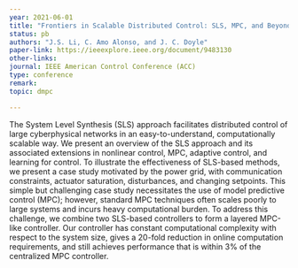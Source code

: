 ```yaml
---
year: 2021-06-01
title: "Frontiers in Scalable Distributed Control: SLS, MPC, and Beyond"
status: pb
authors: "J.S. Li, C. Amo Alonso, and J. C. Doyle"
paper-link: https://ieeexplore.ieee.org/document/9483130
other-links: 
journal: IEEE American Control Conference (ACC) 
type: conference
remark: 
topic: dmpc

---
```


The System Level Synthesis (SLS) approach facilitates distributed control of large cyberphysical networks in an easy-to-understand, computationally scalable way. We present an overview of the SLS approach and its associated extensions in nonlinear control, MPC, adaptive control, and learning for control. To illustrate the effectiveness of SLS-based methods, we present a case study motivated by the power grid, with communication constraints, actuator saturation, disturbances, and changing setpoints. This simple but challenging case study necessitates the use of model predictive control (MPC); however, standard MPC techniques often scales poorly to large systems and incurs heavy computational burden. To address this challenge, we combine two SLS-based controllers to form a layered MPC-like controller. Our controller has constant computational complexity with respect to the system size, gives a 20-fold reduction in online computation requirements, and still achieves performance that is within 3% of the centralized MPC controller.
